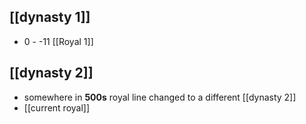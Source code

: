 ## [[dynasty 1]]
- 0 - -11 [[Royal 1]]
## [[dynasty 2]]
- somewhere in **500s** royal line changed to a different [[dynasty 2]]
- [[current royal]]